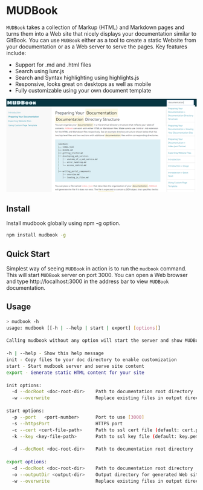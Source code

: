 # MUDBook
`MUDBook` takes a collection of Markup (HTML) and Markdown pages and turns them into a Web site that nicely displays your documentation similar to GitBook. You can use `MUDBook` either as a tool to create a static Website from your documentation or as a Web server to serve the pages. Key features include:
* Support for .md and .html files
* Search using lunr.js
* Search and Syntax highlighting using highlights.js
* Responsive, looks great on desktops as well as mobile
* Fully customizable using your own document template

![MUDBook Screenshot](https://raw.githubusercontent.com/pdabke/mudbook/master/lib/doc/mb_screenshot.png)

## Install
Install mudbook globally using npm -g option.
``` bash
npm install mudbook -g
```

## Quick Start
Simplest way of seeing `MUDBook` in action is to run the `mudbook` command. This will start `MUDBook` server on port 3000. You can open a Web browser and type http://localhost:3000 in the address bar to view `MUDBook` documentation.

## Usage

``` bash
> mudbook -h
usage: mudbook [[-h | --help | start | export] [options]]

Calling mudbook without any option will start the server and show MUDBook documentation.

-h | --help - Show this help message
init - Copy files to your doc directory to enable customization
start - Start mudbook server and serve site content
export - Generate static HTML content for your site

init options:
  -d --docRoot <doc-root-dir>    Path to documentation root directory
  -w --overwrite                 Replace existing files in output directory

start options:
  -p --port   <port-number>      Port to use [3000]
  -s --httpsPort                 HTTPS port
  -c --cert <cert-file-path>     Path to ssl cert file (default: cert.pem)
  -k --key <key-file-path>       Path to ssl key file (default: key.pem)

  -d --docRoot <doc-root-dir>    Path to documentation root directory

export options:
  -d --docRoot <doc-root-dir>    Path to documentation root directory
  -o --outputDir <output-dir>    Output directory for generated Web site files
  -w --overwrite                 Replace existing files in output directory
  ```
